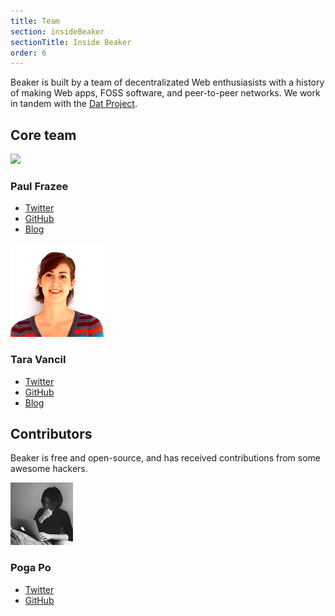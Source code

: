 ```yaml
---
title: Team
section: insideBeaker
sectionTitle: Inside Beaker
order: 6
---
```


Beaker is built by a team of decentralizated Web enthusiasists with a history of making Web apps, FOSS software, and peer-to-peer networks. We work in tandem with the [Dat Project](https://datproject.org).


## Core team

<div class="team-members">
  <div class="team-member">
    <img src="/img/team/pfrazee.png">
    <div class="info">
      <h3>Paul Frazee</h3>
      <ul>
        <li>
          <i class="fa fa-twitter"></i>
          <a href="https://twitter.com/pfrazee">Twitter</a>
        </li>
        <li>
          <i class="fa fa-github"></i>
          <a href="https://github.com/pfrazee">GitHub</a>
        </li>
        <li>
          <i class="fa fa-rss"></i>
          <a href="https://pfrazee.github.io">Blog</a>
        </li>
      </ul>
    </div>
  </div>

  <div class="team-member">
    <img src="/img/team/taravancil.jpg">
    <div class="info">
      <h3>Tara Vancil</h3>
      <ul>
        <li>
          <i class="fa fa-twitter"></i>
          <a href="https://twitter.com/taravancil">Twitter</a>
        </li>
        <li>
          <i class="fa fa-github"></i>
          <a href="https://github.com/taravancil">GitHub</a>
        </li>
        <li>
          <i class="fa fa-rss"></i>
          <a href="https://taravancil.com/">Blog</a>
        </li>
      </ul>
    </div>
  </div>
</div>

## Contributors

Beaker is free and open-source, and has received contributions from some awesome hackers.

<div class="team-member">
  <img src="/img/team/pogapo.jpg">
  <div class="info">
    <h3>Poga Po</h3>
    <ul>
      <li>
        <i class="fa fa-twitter"></i>
        <a href="https://twitter.com/devpoga">Twitter</a>
      </li>
      <li>
        <i class="fa fa-github"></i>
        <a href="https://github.com/poga">GitHub</a>
      </li>
    </ul>
  </div>
</div>